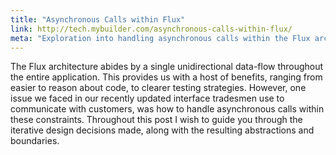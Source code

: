 ```yaml
---
title: "Asynchronous Calls within Flux"
link: http://tech.mybuilder.com/asynchronous-calls-within-flux/
meta: "Exploration into handling asynchronous calls within the Flux architecture"
---
```


The Flux architecture abides by a single unidirectional data-flow throughout the entire application.
This provides us with a host of benefits, ranging from easier to reason about code, to clearer testing strategies.
However, one issue we faced in our recently updated interface tradesmen use to communicate with customers, was how to handle asynchronous calls within these constraints.
Throughout this post I wish to guide you through the iterative design decisions made, along with the resulting abstractions and boundaries.
<!--more-->
